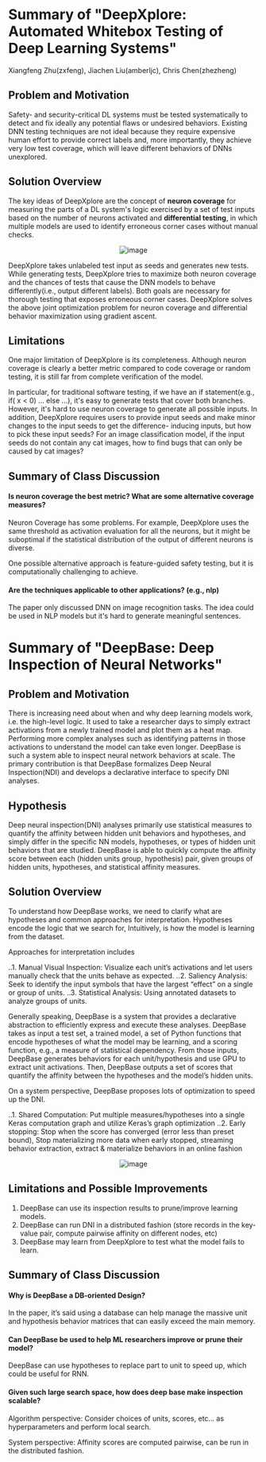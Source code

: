# Summary of "DeepXplore: Automated Whitebox Testing of Deep Learning Systems"
Xiangfeng Zhu(zxfeng), Jiachen Liu(amberljc), Chris Chen(zhezheng)

## Problem and Motivation

Safety- and security-critical DL systems must be tested systematically to detect and fix ideally any potential flaws or undesired behaviors. Existing DNN testing techniques are not ideal because they require expensive human effort to provide correct labels and, more importantly, they achieve very low test coverage, which will leave different behaviors of DNNs unexplored. 


## Solution Overview

The key ideas of DeepXplore are the concept of **neuron coverage** for measuring the parts of a DL system's logic exercised by a set of test inputs based on the number of neurons activated and **differential testing**, in which multiple models are used to identify erroneous corner cases without manual checks.

<p align="center">
    <img src="http://xzhu27.me/eecs598_summaries/deepXplore.png" alt="image"/>
</p>

DeepXplore takes unlabeled test input as seeds and generates new tests. While generating tests, DeepXplore tries to maximize both neuron coverage and the chances of tests that cause the DNN models to behave differently(i.e., output different labels). Both goals are necessary for thorough testing that exposes erroneous corner cases. 
DeepXplore solves the above joint optimization problem for neuron coverage and differential behavior maximization using gradient ascent. 

## Limitations

One major limitation of DeepXplore is its completeness. Although neuron coverage is clearly a better metric compared to code coverage or random testing, it is still far from complete verification of the model.

In particular, for traditional software testing, if we have an if statement(e.g., if( x < 0) ... else ...), it's easy to generate tests that cover both branches. However, it's hard to use neuron coverage to generate all possible inputs. In addition, DeepXplore requires users to provide input seeds and make minor changes to the input seeds to get the difference- inducing inputs, but how to pick these input seeds? For an image classification model, if the input seeds do not contain any cat images, how to find bugs that can only be caused by cat images? 


## Summary of Class Discussion

#### Is neuron coverage the best metric? What are some alternative coverage measures?

Neuron Coverage has some problems. For example, DeepXplore uses the same threshold as activation evaluation for all the neurons, but it might be suboptimal if the statistical distribution of the output of different neurons is diverse.

One possible alternative approach is feature-guided safety testing, but it is computationally challenging to achieve. 

#### Are the techniques applicable to other applications? (e.g., nlp)

The paper only discussed DNN on image recognition tasks. The idea could be used in NLP models but it's hard to generate meaningful sentences. 

# Summary of "DeepBase: Deep Inspection of Neural Networks"

## Problem and Motivation

There is increasing need about when and why deep learning models work, i.e. the high-level logic. It used to take a researcher days to simply extract activations from a newly trained model and plot them as a heat map. Performing more complex analyses such as identifying patterns in those activations to understand the model can take even longer. DeepBase is such a system able to inspect neural network behaviors at scale. The primary contribution is that DeepBase formalizes Deep Neural Inspection(NDI) and develops a declarative interface to specify DNI analyses.

## Hypothesis

Deep neural inspection(DNI) analyses primarily use statistical measures to quantify the affinity between hidden unit behaviors and hypotheses, and simply differ in the specific NN models, hypotheses, or types of hidden unit behaviors that are studied. 
DeepBase is able to quickly compute the affinity score between each (hidden units group, hypothesis) pair, given groups of hidden units, hypotheses, and statistical affinity measures.



## Solution Overview

To understand how DeepBase works, we need to clarify what are hypotheses and common approaches for interpretation. Hypotheses encode the logic that we search for, Intuitively, is how the model is learning from the dataset. 

Approaches for interpretation includes 

..1. Manual Visual Inspection: Visualize each unit’s activations and let users manually check that the units behave as expected.
..2. Saliency Analysis: Seek to identify the input symbols that have the largest “effect” on a single or group of units.
..3. Statistical Analysis: Using annotated datasets to analyze groups of units.


Generally speaking, DeepBase is a system that provides a declarative abstraction to efficiently express and execute these analyses. DeepBase takes as input a test set, a trained model, a set of Python functions that encode hypotheses of what the model may be learning, and a scoring function, e.g., a measure of statistical dependency. From those inputs, DeepBase generates behaviors for each unit/hypothesis and use GPU to extract unit activations. Then, DeepBase outputs a set of scores that quantify the affinity between the hypotheses and the model’s hidden units. 


On a system perspective, DeepBase proposes lots of optimization to speed up the DNI.

..1.	Shared Computation: Put multiple measures/hypotheses into a single Keras computation graph and utilize Keras’s graph optimization
..2.	Early stopping: Stop when the score has converged (error less than preset bound), Stop materializing more data when early stopped, streaming behavior extraction, extract & materialize behaviors in an online fashion

<p align="center">
    <img src="http://xzhu27.me/eecs598_summaries/deepbase.png" alt="image"/>
</p>


## Limitations and Possible Improvements

1.	DeepBase can use its inspection results to prune/improve learning models.
2.	DeepBase can run DNI in a distributed fashion (store records in the key-value pair, compute pairwise affinity on different nodes, etc)
3.	DeepBase may learn from DeepXplore to test what the model fails to learn.


## Summary of Class Discussion

#### Why is DeepBase a DB-oriented Design?

In the paper, it’s said using a database can help manage the massive unit and hypothesis behavior matrices that can easily exceed the main memory.

#### Can DeepBase be used to help ML researchers improve or prune their model?

DeepBase can use hypotheses to replace part to unit to speed up, which could be useful for RNN.

#### Given such large search space, how does deep base make inspection scalable?

Algorithm perspective: Consider choices of units, scores, etc… as hyperparameters and perform local search.

System perspective: Affinity scores are computed pairwise, can be run in the distributed fashion.



